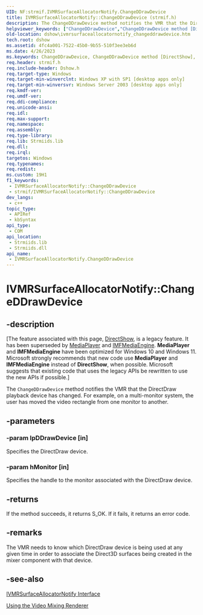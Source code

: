```yaml
---
UID: NF:strmif.IVMRSurfaceAllocatorNotify.ChangeDDrawDevice
title: IVMRSurfaceAllocatorNotify::ChangeDDrawDevice (strmif.h)
description: The ChangeDDrawDevice method notifies the VMR that the DirectDraw playback device has changed. For example, on a multi-monitor system, the user has moved the video rectangle from one monitor to another.
helpviewer_keywords: ["ChangeDDrawDevice","ChangeDDrawDevice method [DirectShow]","ChangeDDrawDevice method [DirectShow]","IVMRSurfaceAllocatorNotify interface","IVMRSurfaceAllocatorNotify interface [DirectShow]","ChangeDDrawDevice method","IVMRSurfaceAllocatorNotify.ChangeDDrawDevice","IVMRSurfaceAllocatorNotify::ChangeDDrawDevice","IVMRSurfaceAllocatorNotifyChangeDDrawDevice","dshow.ivmrsurfaceallocatornotify_changeddrawdevice","strmif/IVMRSurfaceAllocatorNotify::ChangeDDrawDevice"]
old-location: dshow\ivmrsurfaceallocatornotify_changeddrawdevice.htm
tech.root: dshow
ms.assetid: 4fc4a001-7522-45b0-9b55-510f3ee3eb6d
ms.date: 4/26/2023
ms.keywords: ChangeDDrawDevice, ChangeDDrawDevice method [DirectShow], ChangeDDrawDevice method [DirectShow],IVMRSurfaceAllocatorNotify interface, IVMRSurfaceAllocatorNotify interface [DirectShow],ChangeDDrawDevice method, IVMRSurfaceAllocatorNotify.ChangeDDrawDevice, IVMRSurfaceAllocatorNotify::ChangeDDrawDevice, IVMRSurfaceAllocatorNotifyChangeDDrawDevice, dshow.ivmrsurfaceallocatornotify_changeddrawdevice, strmif/IVMRSurfaceAllocatorNotify::ChangeDDrawDevice
req.header: strmif.h
req.include-header: Dshow.h
req.target-type: Windows
req.target-min-winverclnt: Windows XP with SP1 [desktop apps only]
req.target-min-winversvr: Windows Server 2003 [desktop apps only]
req.kmdf-ver: 
req.umdf-ver: 
req.ddi-compliance: 
req.unicode-ansi: 
req.idl: 
req.max-support: 
req.namespace: 
req.assembly: 
req.type-library: 
req.lib: Strmiids.lib
req.dll: 
req.irql: 
targetos: Windows
req.typenames: 
req.redist: 
ms.custom: 19H1
f1_keywords:
 - IVMRSurfaceAllocatorNotify::ChangeDDrawDevice
 - strmif/IVMRSurfaceAllocatorNotify::ChangeDDrawDevice
dev_langs:
 - c++
topic_type:
 - APIRef
 - kbSyntax
api_type:
 - COM
api_location:
 - Strmiids.lib
 - Strmiids.dll
api_name:
 - IVMRSurfaceAllocatorNotify.ChangeDDrawDevice
---
```


# IVMRSurfaceAllocatorNotify::ChangeDDrawDevice


## -description

\[The feature associated with this page, [DirectShow](/windows/win32/directshow/directshow), is a legacy feature. It has been superseded by [MediaPlayer](/uwp/api/Windows.Media.Playback.MediaPlayer) and [IMFMediaEngine](/windows/win32/api/mfmediaengine/nn-mfmediaengine-imfmediaengine). **MediaPlayer** and **IMFMediaEngine** have been optimized for Windows 10 and Windows 11. Microsoft strongly recommends that new code use **MediaPlayer** and **IMFMediaEngine** instead of **DirectShow**, when possible. Microsoft suggests that existing code that uses the legacy APIs be rewritten to use the new APIs if possible.\]

The <code>ChangeDDrawDevice</code> method notifies the VMR that the DirectDraw playback device has changed. For example, on a multi-monitor system, the user has moved the video rectangle from one monitor to another.

## -parameters

### -param lpDDrawDevice [in]

Specifies the DirectDraw device.

### -param hMonitor [in]

Specifies the handle to the monitor associated with the DirectDraw device.

## -returns

If the method succeeds, it returns S_OK. If it fails, it returns an error code.

## -remarks

The VMR needs to know which DirectDraw device is being used at any given time in order to associate the Direct3D surfaces being created in the mixer component with that device.

## -see-also

<a href="/windows/desktop/api/strmif/nn-strmif-ivmrsurfaceallocatornotify">IVMRSurfaceAllocatorNotify Interface</a>



<a href="/windows/desktop/DirectShow/using-the-video-mixing-renderer">Using the Video Mixing Renderer</a>